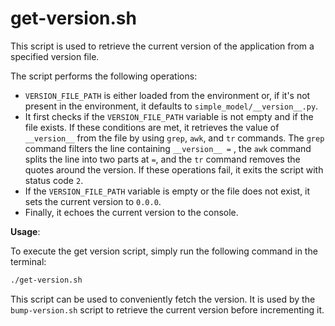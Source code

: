 # get-version.sh

This script is used to retrieve the current version of the application from a specified version file.

The script performs the following operations:

- `VERSION_FILE_PATH` is either loaded from the environment or, if it's not present in the environment, it defaults to `simple_model/__version__.py`.
- It first checks if the `VERSION_FILE_PATH` variable is not empty and if the file exists. If these conditions are met, it retrieves the value of `__version__` from the file by using `grep`, `awk`, and `tr` commands. The `grep` command filters the line containing `__version__ =` , the `awk` command splits the line into two parts at `=`, and the `tr` command removes the quotes around the version. If these operations fail, it exits the script with status code `2`.
- If the `VERSION_FILE_PATH` variable is empty or the file does not exist, it sets the current version to `0.0.0`.
- Finally, it echoes the current version to the console.

**Usage**:

To execute the get version script, simply run the following command in the terminal:

```sh
./get-version.sh
```

This script can be used to conveniently fetch the version. It is used by the `bump-version.sh` script to retrieve the current version before incrementing it.
